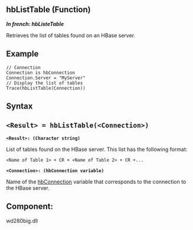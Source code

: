 
## hbListTable (Function)

***In french: hbListeTable***



<a name="XUse"></a>
<a name="Use"></a>
<a name="description"></a>
Retrieves the list of tables found on an HBase server.
<a name="Example1"></a>
<a name="sample_code"></a>

## Example


```wl
// Connection
Connection is hbConnection
Connection.Server = "MyServer"
// Display the list of tables
Trace(hbListTable(Connection))
```

<a name="XSYNTAX"></a>

## Syntax
<a name="SYNTAX1"></a>

`<Result> = hbListTable(<Connection>)`
---

**`<Result>: (Character string)`**

List of tables found on the HBase server. This list has the following format: 
```txt
<Name of Table 1> + CR + <Name of Table 2> + CR +...
```


**`<Connection>: (hbConnection variable)`**

Name of the [hbConnection](../WDLang4/1000021685.md) variable that corresponds to the connection to the HBase server.







<a name="XComponent"></a>

## Component:
wd280big.dll
